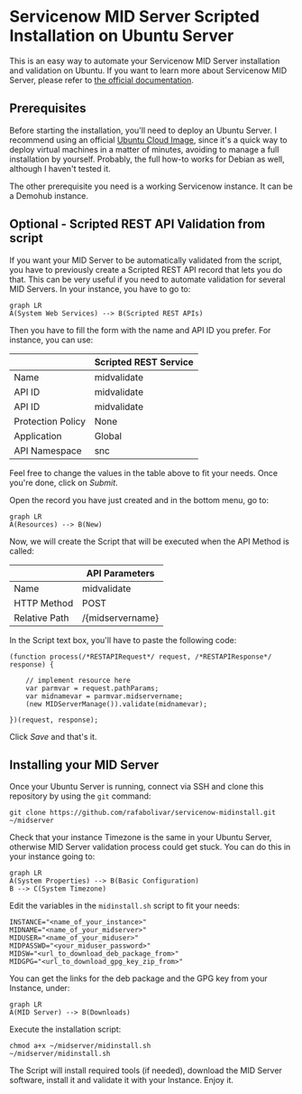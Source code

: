 # Servicenow MID Server Scripted Installation on Ubuntu Server
This is an easy way to automate your Servicenow MID Server installation and validation on Ubuntu. If you want to learn more about Servicenow MID Server, please refer to [the official documentation](https://docs.servicenow.com/bundle/utah-servicenow-platform/page/product/mid-server/concept/mid-server-landing.html). 

## Prerequisites

Before starting the installation, you'll need to deploy an Ubuntu Server. I recommend using an official [Ubuntu Cloud Image](https://cloud-images.ubuntu.com/), since it's a quick way to deploy virtual machines in a matter of minutes, avoiding to manage a full installation by yourself. Probably, the full how-to works for Debian as well, although I haven't tested it.

The other prerequisite you need is a working Servicenow instance. It can be a Demohub instance. 

## Optional - Scripted REST API Validation from script
If you want your MID Server to be automatically validated from the script, you have to previously create a Scripted REST API record that lets you do that.  This can be very useful if you need to automate validation for several MID Servers.
In your instance, you have to go to:
```mermaid
graph LR
A(System Web Services) --> B(Scripted REST APIs)
```
Then you have to fill the form with the name and API ID you prefer. For instance, you can use:

|                	|Scripted REST Service      |
|-------------------|---------------------------|
|Name			 	|midvalidate			    |
|API ID	        	|midvalidate		        |
|API ID	         	|midvalidate		        |
|Protection Policy  |None		             	|
|Application        |Global		             	|
|API Namespace      |snc						|

Feel free to change the values in the table above to fit your needs. Once you're done, click on *Submit*. 

Open the record you have just created and in the bottom menu, go to:
```mermaid
graph LR
A(Resources) --> B(New)
```
Now, we will create the Script that will be executed when the API Method is called:

|                	|API Parameters		        |
|-------------------|---------------------------|
|Name			 	|midvalidate			    |
|HTTP Method       	|POST				        |
|Relative Path     	|/{midservername}		        |

In the Script text box, you'll have to paste the following code:

    (function process(/*RESTAPIRequest*/ request, /*RESTAPIResponse*/ response) {

	    // implement resource here
		var parmvar = request.pathParams;
		var midnamevar = parmvar.midservername;
		(new MIDServerManage()).validate(midnamevar);
	
	})(request, response);

Click *Save* and that's it.

## Installing your MID Server

Once your Ubuntu Server is running, connect via SSH and clone this repository by using the `git` command:

    git clone https://github.com/rafabolivar/servicenow-midinstall.git ~/midserver

Check that your instance Timezone is the same in your Ubuntu Server, otherwise MID Server validation process could get stuck. You can do this in your instance going to:
```mermaid
graph LR
A(System Properties) --> B(Basic Configuration)
B --> C(System Timezone)
```

Edit the variables in the `midinstall.sh` script to fit your needs:

    INSTANCE="<name_of_your_instance>"
    MIDNAME="<name_of_your_midserver>"
    MIDUSER="<name_of_your_miduser>"
    MIDPASSWD="<your_miduser_password>"
    MIDSW="<url_to_download_deb_package_from>"
    MIDGPG="<url_to_download_gpg_key_zip_from>"

You can get the links for the deb package and the GPG key from your Instance, under:
```mermaid
graph LR
A(MID Server) --> B(Downloads)
```

Execute the installation script:

    chmod a+x ~/midserver/midinstall.sh
    ~/midserver/midinstall.sh

The Script will install required tools (if needed), download the MID Server software, install it and validate it with your Instance. Enjoy it.
